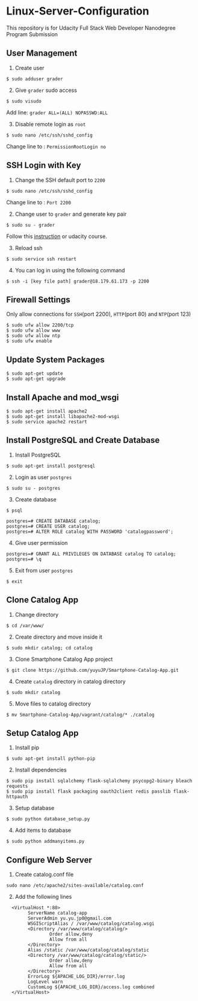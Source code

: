 # Linux-Server-Configuration
This repository is for Udacity Full Stack Web Developer Nanodegree Program Submission


## User Management
1. Create user
```
$ sudo adduser grader
```
2. Give `grader` sudo access
```
$ sudo visudo
```
Add line: `grader ALL=(ALL) NOPASSWD:ALL`

3. Disable remote login as `root`
```
$ sudo nano /etc/ssh/sshd_config
```
Change line to : `PermissionRootLogin no`

## SSH Login with Key
1. Change the SSH default port to `2200`
```
$ sudo nano /etc/ssh/sshd_config
```
Change line to : `Port 2200`

2. Change user to `grader` and generate key pair
```
$ sudo su - grader
```
Follow this [instruction](https://www.digitalocean.com/community/tutorials/how-to-set-up-ssh-keys--2) or udacity course.

3. Reload ssh
```
$ sudo service ssh restart
```

4. You can log in using the following command
```
$ ssh -i [key file path] grader@18.179.61.173 -p 2200
```

## Firewall Settings
Only allow connections for `SSH`(port 2200), `HTTP`(port 80) and `NTP`(port 123)
```
$ sudo ufw allow 2200/tcp
$ sudo ufw allow www
$ sudo ufw allow ntp
$ sudo ufw enable
```

## Update System Packages
```
$ sudo apt-get update
$ sudo apt-get upgrade
```

## Install Apache and mod_wsgi
```
$ sudo apt-get install apache2
$ sudo apt-get install libapache2-mod-wsgi
$ sudo service apache2 restart
```

## Install PostgreSQL and Create Database
1. Install PostgreSQL
```
$ sudo apt-get install postgresql
```

2. Login as user `postgres`
```
$ sudo su - postgres
```

3. Create database
```
$ psql
```
```
postgres=# CREATE DATABASE catalog;
postgres=# CREATE USER catalog;
postgres=# ALTER ROLE catalog WITH PASSWORD 'catalogpassword';
```
4. Give user permission
```
postgres=# GRANT ALL PRIVILEGES ON DATABASE catalog TO catalog;
postgres=# \q
```
5. Exit from user `postgres`
```
$ exit
```

## Clone Catalog App
1. Change directory
```
$ cd /var/www/
```
2. Create directory and move inside it
```
$ sudo mkdir catalog; cd catalog
```
3. Clone Smartphone Catalog App project
```
$ git clone https://github.com/yuyuJP/Smartphone-Catalog-App.git
```

4. Create `catalog` directory in catalog directory
```
$ sudo mkdir catalog
```

5. Move files to catalog directory
```
$ mv Smartphone-Catalog-App/vagrant/catalog/* ./catalog
```

## Setup Catalog App
1. Install pip
```
$ sudo apt-get install python-pip
```

2. Install dependencies
```
$ sudo pip install sqlalchemy flask-sqlalchemy psycopg2-binary bleach requests
$ sudo pip install flask packaging oauth2client redis passlib flask-httpauth
```

3. Setup database
```
$ sudo python database_setup.py
```
4. Add items to database
```
$ sudo python addmanyitems.py
```

## Configure Web Server
1. Create catalog.conf file
```
sudo nano /etc/apache2/sites-available/catalog.conf
```
2. Add the following lines
```
  <VirtualHost *:80>
        ServerName catalog-app
        ServerAdmin yu.yu.jp0@gmail.com
        WSGIScriptAlias / /var/www/catalog/catalog.wsgi
        <Directory /var/www/catalog/catalog/>
                Order allow,deny
                Allow from all
        </Directory>
        Alias /static /var/www/catalog/catalog/static
        <Directory /var/www/catalog/catalog/static/>
                Order allow,deny
                Allow from all
        </Directory>
        ErrorLog ${APACHE_LOG_DIR}/error.log
        LogLevel warn
        CustomLog ${APACHE_LOG_DIR}/access.log combined
  </VirtualHost>

```
